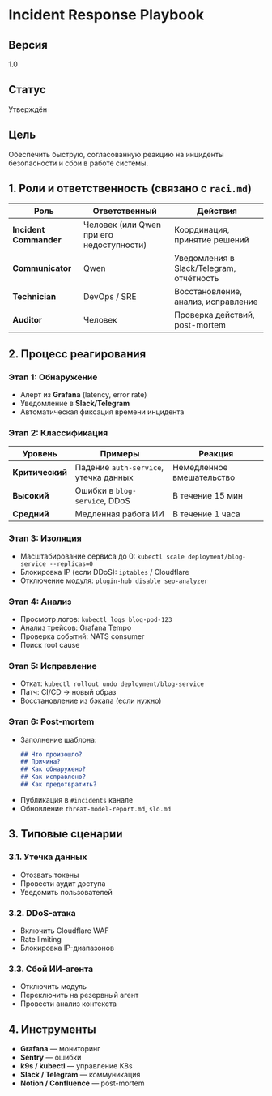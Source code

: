 ﻿# Incident Response Playbook

## Версия
1.0

## Статус
Утверждён

## Цель
Обеспечить быструю, согласованную реакцию на инциденты безопасности и сбои в работе системы.

## 1. Роли и ответственность (связано с `raci.md`)

| Роль | Ответственный | Действия |
|------|---------------|---------|
| **Incident Commander** | Человек (или Qwen при его недоступности) | Координация, принятие решений |
| **Communicator** | Qwen | Уведомления в Slack/Telegram, отчётность |
| **Technician** | DevOps / SRE | Восстановление, анализ, исправление |
| **Auditor** | Человек | Проверка действий, post-mortem |

## 2. Процесс реагирования

### Этап 1: Обнаружение
- Алерт из **Grafana** (latency, error rate)
- Уведомление в **Slack/Telegram**
- Автоматическая фиксация времени инцидента

### Этап 2: Классификация
| Уровень | Примеры | Реакция |
|--------|--------|--------|
| **Критический** | Падение `auth-service`, утечка данных | Немедленное вмешательство |
| **Высокий** | Ошибки в `blog-service`, DDoS | В течение 15 мин |
| **Средний** | Медленная работа ИИ | В течение 1 часа |

### Этап 3: Изоляция
- Масштабирование сервиса до 0: `kubectl scale deployment/blog-service --replicas=0`
- Блокировка IP (если DDoS): `iptables` / Cloudflare
- Отключение модуля: `plugin-hub disable seo-analyzer`

### Этап 4: Анализ
- Просмотр логов: `kubectl logs blog-pod-123`
- Анализ трейсов: Grafana Tempo
- Проверка событий: NATS consumer
- Поиск root cause

### Этап 5: Исправление
- Откат: `kubectl rollout undo deployment/blog-service`
- Патч: CI/CD → новый образ
- Восстановление из бэкапа (если нужно)

### Этап 6: Post-mortem
- Заполнение шаблона:
  ```markdown
  ## Что произошло?
  ## Причина?
  ## Как обнаружено?
  ## Как исправлено?
  ## Как предотвратить?
  ```
- Публикация в `#incidents` канале
- Обновление `threat-model-report.md`, `slo.md`

## 3. Типовые сценарии

### 3.1. Утечка данных
- Отозвать токены
- Провести аудит доступа
- Уведомить пользователей

### 3.2. DDoS-атака
- Включить Cloudflare WAF
- Rate limiting
- Блокировка IP-диапазонов

### 3.3. Сбой ИИ-агента
- Отключить модуль
- Переключить на резервный агент
- Провести анализ контекста

## 4. Инструменты
- **Grafana** — мониторинг
- **Sentry** — ошибки
- **k9s / kubectl** — управление K8s
- **Slack / Telegram** — коммуникация
- **Notion / Confluence** — post-mortem